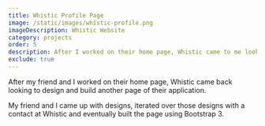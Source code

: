 ```yaml
---
title: Whistic Profile Page
image: /static/images/whistic-profile.png
imageDescription: Whistic Website
category: projects
order: 5
description: After I worked on their home page, Whistic came to me looking to design and build another page of their application.
exclude: true
---
```


After my friend and I worked on their home page, Whistic came back looking to design and build another page of their application.

My friend and I came up with designs, iterated over those designs with a contact at Whistic and eventually built the page using Bootstrap 3.